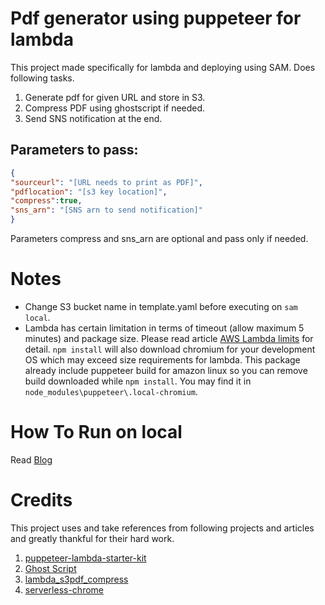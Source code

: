 # Pdf generator using puppeteer for lambda
This project made specifically for lambda and deploying using SAM. Does following tasks.

1. Generate pdf for given URL and store in S3.
2. Compress PDF using ghostscript if needed.
3. Send SNS notification at the end.

## Parameters to pass:
```json
{
"sourceurl": "[URL needs to print as PDF]",
"pdflocation": "[s3 key location]",
"compress":true,
"sns_arn": "[SNS arn to send notification]"
}
```
Parameters compress and sns_arn are optional and pass only if needed.

# Notes
* Change S3 bucket name in template.yaml before executing on `sam local`.
* Lambda has certain limitation in terms of timeout (allow maximum 5 minutes) and package size. Please read article [AWS Lambda limits](https://docs.aws.amazon.com/lambda/latest/dg/limits.html#limits-list) for detail. `npm install` will also download chromium for your development OS which may exceed size requirements for lambda. This package already include puppeteer build for amazon linux so you can remove build downloaded while `npm install`. You may find it in `node_modules\puppeteer\.local-chromium`.

# How To Run on local
Read [Blog](https://github.com/isummation/lambda-pdf-generator)

# Credits
This project uses and take references from following projects and articles and greatly thankful for their hard work.
1. [puppeteer-lambda-starter-kit](https://github.com/sambaiz/puppeteer-lambda-starter-kit)
2. [Ghost Script](https://www.ghostscript.com/)
3. [lambda_s3pdf_compress](https://github.com/imhassan/lambda_s3pdf_compress/blob/master/index.js)
4. [serverless-chrome](https://github.com/adieuadieu/serverless-chrome)
